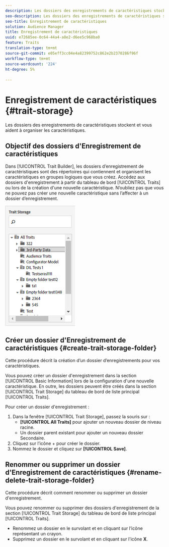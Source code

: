 ```yaml
---
description: Les dossiers des enregistrements de caractéristiques stockent et vous aident à organiser les caractéristiques.
seo-description: Les dossiers des enregistrements de caractéristiques stockent et vous aident à organiser les caractéristiques.
seo-title: Enregistrement de caractéristiques
solution: Audience Manager
title: Enregistrement de caractéristiques
uuid: e72685ee-0c64-44a4-a8e2-d6ee5c968ba0
feature: Traits
translation-type: tm+mt
source-git-commit: e05eff3cc04e4a82399752c862e2b2370286f96f
workflow-type: tm+mt
source-wordcount: '224'
ht-degree: 5%

---
```



# Enregistrement de caractéristiques {#trait-storage}

Les dossiers des enregistrements de caractéristiques stockent et vous aident à organiser les caractéristiques.

<!-- c_tb_storage.xml -->

## Objectif des dossiers d&#39;Enregistrement de caractéristiques

Dans [!UICONTROL Trait Builder], les dossiers d’enregistrement de caractéristiques sont des répertoires qui contiennent et organisent les caractéristiques en groupes logiques que vous créez. Accédez aux dossiers d&#39;enregistrement à partir du tableau de bord [!UICONTROL Traits] ou lors de la création d&#39;une nouvelle caractéristique. N’oubliez pas que vous ne pouvez pas créer une nouvelle caractéristique sans l’affecter à un dossier d’enregistrement.

![](assets/tb_storage.png)

## Créer un dossier d&#39;Enregistrement de caractéristiques {#create-trait-storage-folder}

Cette procédure décrit la création d’un dossier d’enregistrements pour vos caractéristiques.

<!-- t_tb_create_storage.xml -->

Vous pouvez créer un dossier d&#39;enregistrement dans la section [!UICONTROL Basic Information] lors de la configuration d&#39;une nouvelle caractéristique. En outre, les dossiers peuvent être créés dans la section [!UICONTROL Trait Storage] du tableau de bord de liste principal [!UICONTROL Traits].

Pour créer un dossier d&#39;enregistrement :

1. Dans la fenêtre [!UICONTROL Trait Storage], passez la souris sur :
   * **[!UICONTROL All Traits]** pour ajouter un nouveau dossier de niveau racine.
   * Un dossier parent existant pour ajouter un nouveau dossier Secondaire.
1. Cliquez sur l’icône + pour créer le dossier.
1. Nommez le dossier et cliquez sur **[!UICONTROL Save]**.

## Renommer ou supprimer un dossier d&#39;Enregistrement de caractéristiques {#rename-delete-trait-storage-folder}

Cette procédure décrit comment renommer ou supprimer un dossier d&#39;enregistrement.

<!-- t_tb_rename_delete_storage.xml -->

Vous pouvez renommer ou supprimer des dossiers d&#39;enregistrement de la section [!UICONTROL Trait Storage] du tableau de bord de liste principal [!UICONTROL Traits].

* Renommez un dossier en le survolant et en cliquant sur l’icône représentant un crayon.
* Supprimez un dossier en le survolant et en cliquant sur l&#39;icône **X**.